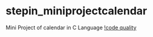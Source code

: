 # stepin_miniprojectcalendar
Mini Project of calendar in C Language
[!code quality]( https://www.code-inspector.com/project/28186/score/sv)
